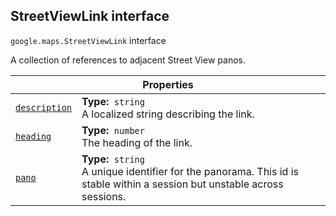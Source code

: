 
<h2 id="StreetViewLink">StreetViewLink interface</h2>
<p>
<code><span itemprop="path">google.maps</span>.<span itemprop="name">StreetViewLink</span></code>
interface
</p>
<p>A collection of references to adjacent Street View panos.</p>
<div class="devsite-table-wrapper"><table class="properties responsive" summary="interface StreetViewLink - Properties">
<thead>
<tr><th colspan="2">Properties</th>
</tr></thead>
<tbody>
<tr id="StreetViewLink.description">
<td itemprop="property"><code><a class="secret-link" href="#StreetViewLink.description"><span>description</span></a></code></td>
<td><div><strong>Type:</strong>&nbsp; <code>string</code></div>
<div class="desc">A localized string describing the link.</div></td>
</tr>
<tr id="StreetViewLink.heading">
<td itemprop="property"><code><a class="secret-link" href="#StreetViewLink.heading"><span>heading</span></a></code></td>
<td><div><strong>Type:</strong>&nbsp; <code>number</code></div>
<div class="desc">The heading of the link.</div></td>
</tr>
<tr id="StreetViewLink.pano">
<td itemprop="property"><code><a class="secret-link" href="#StreetViewLink.pano"><span>pano</span></a></code></td>
<td><div><strong>Type:</strong>&nbsp; <code>string</code></div>
<div class="desc">A unique identifier for the panorama. This id is stable within a session but unstable across sessions.</div></td>
</tr>
</tbody>
</table></div>
<script src="replace_links.js"></script>
